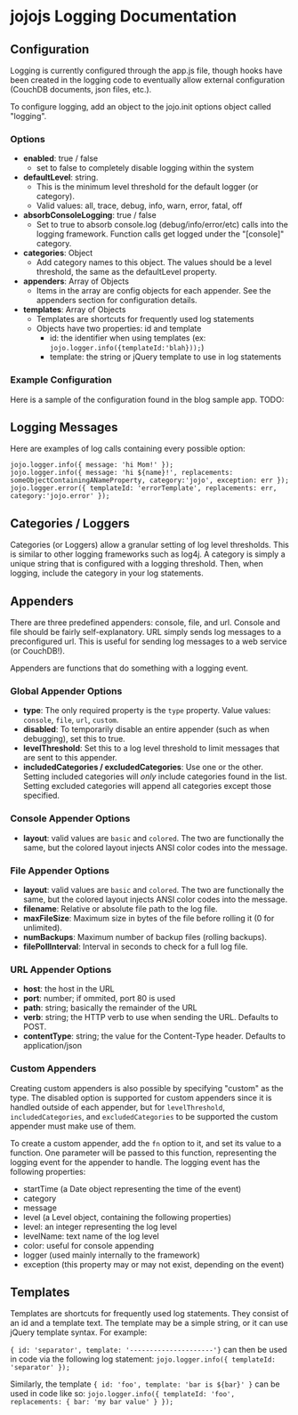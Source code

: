 # jojojs Logging Documentation #
## Configuration ##
Logging is currently configured through the app.js file, though hooks have been created in the logging code to eventually allow external configuration (CouchDB documents, json files, etc.).

To configure logging, add an object to the jojo.init options object called "logging".

### Options ###
* **enabled**: true / false
 	* set to false to completely disable logging within the system
* **defaultLevel**: string.  
	* This is the minimum level threshold for the default logger (or category).
	* Valid values: all, trace, debug, info, warn, error, fatal, off
* **absorbConsoleLogging**: true / false
	* Set to true to absorb console.log (debug/info/error/etc) calls into the logging framework.  Function calls get logged under the "[console]" category.
* **categories**: Object
	* Add category names to this object.  The values should be a level threshold, the same as the defaultLevel property.
* **appenders**: Array of Objects
	* Items in the array are config objects for each appender.  See the appenders section for configuration details.
* **templates**: Array of Objects
	* Templates are shortcuts for frequently used log statements
	* Objects have two properties: id and template
		* id: the identifier when using templates (ex: `jojo.logger.info({templateId:'blah}));`)
		* template: the string or jQuery template to use in log statements

### Example Configuration ###
Here is a sample of the configuration found in the blog sample app.
TODO:

## Logging Messages ##
Here are examples of log calls containing every possible option:

`jojo.logger.info({ message: 'hi Mom!' });`  
`jojo.logger.info({ message: 'hi ${name}!', replacements: someObjectContainingANameProperty, category:'jojo', exception: err });`  
`jojo.logger.error({ templateId: 'errorTemplate', replacements: err, category:'jojo.error' });`  

## Categories / Loggers ##
Categories (or Loggers) allow a granular setting of log level thresholds.  This is similar to other logging frameworks such as log4j.  A category is simply a unique string that is configured with a logging threshold.  Then, when logging, include the category in your log statements.

## Appenders ##
There are three predefined appenders: console, file, and url.  Console and file should be fairly self-explanatory.  URL simply sends log messages to a preconfigured url.  This is useful for sending log messages to a web service (or CouchDB!).

Appenders are functions that do something with a logging event.

### Global Appender Options ###
* **type**: The only required property is the `type` property.  Value values: `console`, `file`, `url`, `custom`.
* **disabled**: To temporarily disable an entire appender (such as when debugging), set this to true.
* **levelThreshold**: Set this to a log level threshold to limit messages that are sent to this appender.
* **includedCategories / excludedCategories**: Use one or the other.  Setting included categories will _only_ include categories found in the list.  Setting excluded categories will append all categories except those specified.

### Console Appender Options ###
* **layout**: valid values are `basic` and `colored`.  The two are functionally the same, but the colored layout injects ANSI color codes into the message.

### File Appender Options ###
* **layout**: valid values are `basic` and `colored`.  The two are functionally the same, but the colored layout injects ANSI color codes into the message.
* **filename**: Relative or absolute file path to the log file.
* **maxFileSize**: Maximum size in bytes of the file before rolling it (0 for unlimited).
* **numBackups**: Maximum number of backup files (rolling backups).
* **filePollInterval**: Interval in seconds to check for a full log file.

### URL Appender Options ###
* **host**: the host in the URL 
* **port**: number; if ommited, port 80 is used
* **path**: string; basically the remainder of the URL
* **verb**: string; the HTTP verb to use when sending the URL.  Defaults to POST.
* **contentType**: string; the value for the Content-Type header.  Defaults to application/json

### Custom Appenders ###
Creating custom appenders is also possible by specifying "custom" as the type.  The disabled option is supported for custom appenders since it is handled outside of each appender, but for `levelThreshold`, `includedCategories`, and `excludedCategories` to be supported the custom appender must make use of them.  

To create a custom appender, add the `fn` option to it, and set its value to a function.  One parameter will be passed to this function, representing the logging event for the appender to handle.  The logging event has the following properties:

*    startTime (a Date object representing the time of the event)
*    category
*  message
*  level (a Level object, containing the following properties)
  *  level: an integer representing the log level
  *  levelName: text name of the log level
  *  color: useful for console appending
* logger (used mainly internally to the framework)
* exception (this property may or may not exist, depending on the event)

## Templates ##
Templates are shortcuts for frequently used log statements.  They consist of an id and a template text.  The template may be a simple string, or it can use jQuery template syntax.  For example:

`{ id: 'separator', template: '---------------------'}` can then be used in code via the following log statement: `jojo.logger.info({ templateId: 'separator' });`

Similarly, the template `{ id: 'foo', template: 'bar is ${bar}' }` can be used in code like so: `jojo.logger.info({ templateId: 'foo', replacements: { bar: 'my bar value' } });`
